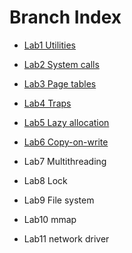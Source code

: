 
# Branch Index

- [Lab1 Utilities](https://github.com/zhayujie/xv6-labs-2020/tree/util)

- [Lab2 System calls](https://github.com/zhayujie/xv6-labs-2020/tree/syscall)

- [Lab3 Page tables](https://github.com/zhayujie/xv6-labs-2020/tree/pgtbl)

- [Lab4 Traps](https://github.com/zhayujie/xv6-labs-2020/tree/traps)

- [Lab5 Lazy allocation](https://github.com/zhayujie/xv6-labs-2020/tree/lazy)

- [Lab6 Copy-on-write](https://github.com/zhayujie/xv6-labs-2020/tree/cow)

- Lab7 Multithreading

- Lab8 Lock

- Lab9 File system

- Lab10 mmap

- Lab11 network driver
